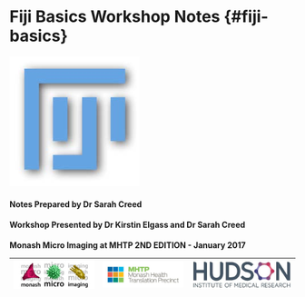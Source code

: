 # Fiji Basics Workshop Notes {#fiji-basics}

![](/assets/cover_image/fiji_logo.jpg)

#### **Notes Prepared by Dr Sarah Creed**

#### Workshop Presented by Dr Kirstin Elgass and Dr Sarah Creed

**Monash Micro Imaging at MHTP 2ND EDITION - January 2017**























| ![](/assets/logos/logo_MMI.jpg) | ![](/assets/logos/logo_MHTP.jpg) | ![](/assets/logos/logo_hudson.jpg) |
| :---: | :---: | :---: |




